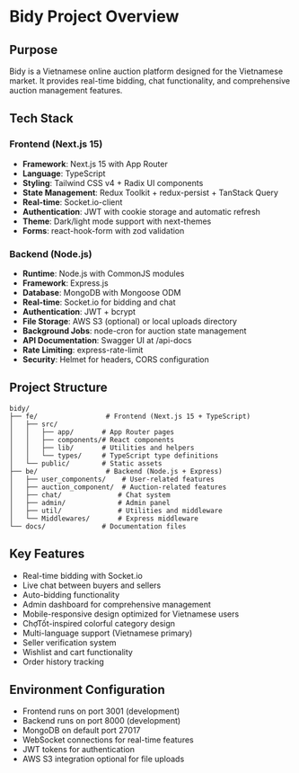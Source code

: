 # Bidy Project Overview

## Purpose
Bidy is a Vietnamese online auction platform designed for the Vietnamese market. It provides real-time bidding, chat functionality, and comprehensive auction management features.

## Tech Stack

### Frontend (Next.js 15)
- **Framework**: Next.js 15 with App Router
- **Language**: TypeScript
- **Styling**: Tailwind CSS v4 + Radix UI components
- **State Management**: Redux Toolkit + redux-persist + TanStack Query
- **Real-time**: Socket.io-client
- **Authentication**: JWT with cookie storage and automatic refresh
- **Theme**: Dark/light mode support with next-themes
- **Forms**: react-hook-form with zod validation

### Backend (Node.js)
- **Runtime**: Node.js with CommonJS modules
- **Framework**: Express.js
- **Database**: MongoDB with Mongoose ODM
- **Real-time**: Socket.io for bidding and chat
- **Authentication**: JWT + bcrypt
- **File Storage**: AWS S3 (optional) or local uploads directory
- **Background Jobs**: node-cron for auction state management
- **API Documentation**: Swagger UI at /api-docs
- **Rate Limiting**: express-rate-limit
- **Security**: Helmet for headers, CORS configuration

## Project Structure
```
bidy/
├── fe/                 # Frontend (Next.js 15 + TypeScript)
│   ├── src/
│   │   ├── app/       # App Router pages
│   │   ├── components/# React components
│   │   ├── lib/       # Utilities and helpers
│   │   └── types/     # TypeScript type definitions
│   └── public/        # Static assets
├── be/                 # Backend (Node.js + Express)
│   ├── user_components/    # User-related features
│   ├── auction_component/  # Auction-related features
│   ├── chat/              # Chat system
│   ├── admin/             # Admin panel
│   ├── util/              # Utilities and middleware
│   └── Middlewares/       # Express middleware
└── docs/              # Documentation files
```

## Key Features
- Real-time bidding with Socket.io
- Live chat between buyers and sellers
- Auto-bidding functionality
- Admin dashboard for comprehensive management
- Mobile-responsive design optimized for Vietnamese users
- ChợTốt-inspired colorful category design
- Multi-language support (Vietnamese primary)
- Seller verification system
- Wishlist and cart functionality
- Order history tracking

## Environment Configuration
- Frontend runs on port 3001 (development)
- Backend runs on port 8000 (development) 
- MongoDB on default port 27017
- WebSocket connections for real-time features
- JWT tokens for authentication
- AWS S3 integration optional for file uploads